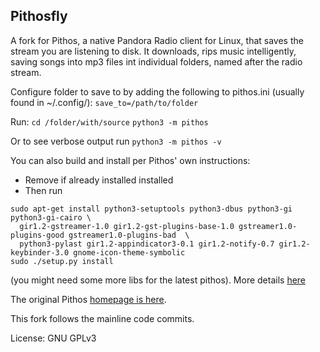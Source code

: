 Pithosfly
------

A fork for Pithos, a native Pandora Radio client for Linux, that saves the stream you are listening to disk.
It downloads, rips music intelligently, saving songs into mp3 files int individual folders, named after the radio stream.

Configure folder to save to by adding the following to pithos.ini (usually found in ~/.config/):
`save_to=/path/to/folder`

Run:
`cd /folder/with/source`
`python3 -m pithos`

Or to see verbose output run
`python3 -m pithos -v`

You can also build and install per Pithos' own instructions:
* Remove if already installed installed
* Then run

```
sudo apt-get install python3-setuptools python3-dbus python3-gi python3-gi-cairo \
  gir1.2-gstreamer-1.0 gir1.2-gst-plugins-base-1.0 gstreamer1.0-plugins-good gstreamer1.0-plugins-bad  \
  python3-pylast gir1.2-appindicator3-0.1 gir1.2-notify-0.7 gir1.2-keybinder-3.0 gnome-icon-theme-symbolic
sudo ./setup.py install
```
(you might need some more libs for the latest pithos). More details [here](https://github.com/pithos/pithos/wiki/Installing-from-Source)

The original Pithos [homepage is here](http://pithos.github.io).

This fork follows the mainline code commits.

License: GNU GPLv3
